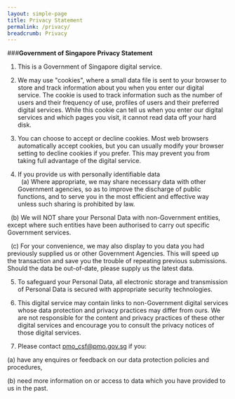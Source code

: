 ```yaml
---
layout: simple-page
title: Privacy Statement
permalink: /privacy/
breadcrumb: Privacy
---
```


###**Government of Singapore Privacy Statement**

1. This is a Government of Singapore digital service.

2. We may use "cookies", where a small data file is sent to your browser to store and track information about you when you enter our digital service. The cookie is used to track information such as the number of users and their frequency of use, profiles of users and their preferred digital services. While this cookie can tell us when you enter our digital services and which pages you visit, it cannot read data off your hard disk.

3. You can choose to accept or decline cookies. Most web browsers automatically accept cookies, but you can usually modify your browser setting to decline cookies if you prefer. This may prevent you from taking full advantage of the digital service.

4. If you provide us with personally identifiable data  
&nbsp; (a)  Where appropriate, we may share necessary data with other Government agencies, so as to improve the discharge of public functions, and to serve you in the most efficient and effective way unless such sharing is prohibited by law.

&nbsp; (b)  We will NOT share your Personal Data with non-Government entities, except where such entities have been authorised to carry out specific Government services.

&nbsp; (c)  For your convenience, we may also display to you data you had previously supplied us or other Government Agencies.  This will speed up the transaction and save you the trouble of repeating previous submissions. Should the data be out-of-date, please supply us the latest data.

5. To safeguard your Personal Data, all electronic storage and transmission of Personal Data is secured with appropriate security technologies.

6. This digital service may contain links to non-Government digital services whose data protection and privacy practices may differ from ours.  We are not responsible for the content and privacy practices of these other digital services and encourage you to consult the privacy notices of those digital services.

7. Please contact [pmo_csf@pmo.gov.sg](mailto:pmo_csf@pmo.gov.sg) if you:

(a) have any enquires or feedback on our data protection policies and procedures,

(b) need more information on or access to data which you have provided to us in the past.
